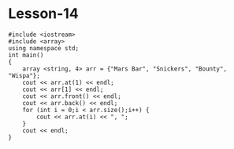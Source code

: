 # Lesson-14

    #include <iostream>
    #include <array>
    using namespace std;
    int main()
    {
        array <string, 4> arr = {"Mars Bar", "Snickers", "Bounty", "Wispa"};
        cout << arr.at(1) << endl;
        cout << arr[1] << endl;
        cout << arr.front() << endl;
        cout << arr.back() << endl;
        for (int i = 0;i < arr.size();i++) {
            cout << arr.at(i) << ", ";
        }
        cout << endl;
    }
